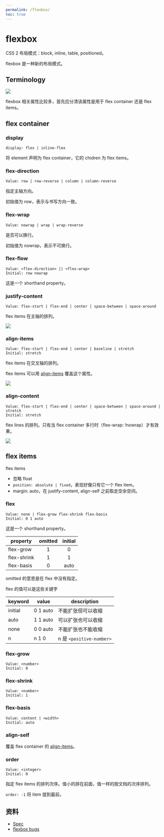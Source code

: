 ```yaml
---
permalink: /flexbox/
toc: true
---
```


# flexbox

CSS 2 布局模式：block, inline, table, positioned。

flexbox 是一种新的布局模式。

## Terminology

![](/css/uploads/flexbox/flex-direction-terms.svg)

flexbox 相关属性比较多，首先应分清该属性是用于 flex container 还是 flex items。

## flex container

### display

```
display: flex | inline-flex
```

将 element 声明为 flex container，它的 chidren 为 flex items。

### flex-direction

```
Value: row | row-reverse | column | column-reverse
```

指定主轴方向。

初始值为 row，表示与书写方向一致。

### flex-wrap

```
Value: nowrap | wrap | wrap-reverse
```

是否可以换行。

初始值为 nowrap，表示不可换行。

### flex-flow

```
Value: <flex-direction> || <flex-wrap>
Initial: row nowrap
```

这是一个 shorthand property。

### justify-content

```
Value: flex-start | flex-end | center | space-between | space-around
```

flex items 在主轴的排列。

![](/css/uploads/flexbox/flex-pack.svg)

### align-items

```
Value: flex-start | flex-end | center | baseline | stretch
Initial: stretch
```

flex items 在交叉轴的排列。

flex items 可以用 [align-items](#align-items) 覆盖这个属性。

![](/css/uploads/flexbox/flex-align.svg)


### align-content

```
Value: flex-start | flex-end | center | space-between | space-around | stretch
Initial: stretch
```

flex lines 的排列。只有当 flex container 多行时（flex-wrap: !nowrap）才有效果。

![](/css/uploads/flexbox/align-content-example.svg)


## flex items

flex items

- 忽略 float
- `position: absolute | fixed`，表现好像只有它一个 flex item。
- margin: auto，在 justify-content, align-self 之前取走空余空间。

### flex

```
Value: none | flex-grow flex-shrink flex-basis
Initial: 0 1 auto
```

这是一个 shorthand property。

property    | omitted | initial
----------  | :-----: | :-----:
flex-grow   | 1       | 0
flex-shrink | 1       | 1
flex-basis  | 0       | auto

omitted 的意思是在 flex 中没有指定。

flex 的值可以是这些关键字

keyword  | value    | description
-------  | -------- | ------------
initial  | 0 1 auto | 不能扩张但可以收缩
auto     | 1 1 auto | 可以扩张也可以收缩
none     | 0 0 auto | 不能扩张也不能收缩
n        | n 1 0    | n 是 `<positive-number>`


### flex-grow

```
Value: <number>
Initial: 0
```

### flex-shrink

```
Value: <number>
Initial: 1
```

### flex-basis

```
Value: content | <width>
Initial: auto
```


### align-self

覆盖 flex container 的 [align-items](#align-items)。

### order

```
Value: <integer>
Initial: 0
```

指定 flex items 的排列次序。值小的排在前面，值一样的按文档的次序排列。

`order: -1` 将 item 提到最前。

## 资料

- [Spec](https://drafts.csswg.org/css-flexbox/)
- [flexbox bugs](http://philipwalton.com/articles/normalizing-cross-browser-flexbox-bugs/)
